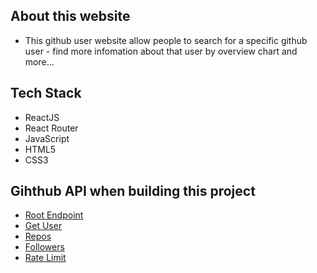 ## About this website

- This github user website allow people to search for a specific github user - find more infomation about that user by overview chart and more...


## Tech Stack

- ReactJS
- React Router
- JavaScript
- HTML5
- CSS3

## Gihthub API when building this project

- [Root Endpoint](https://api.github.com)
- [Get User](https://api.github.com/users/freeCodeCamp)
- [Repos](https://api.github.com/users/freeCodeCamp/repos?per_page=50)
- [Followers](https://api.github.com/users/freeCodeCamp/followers)
- [Rate Limit](https://api.github.com/rate_limit)
